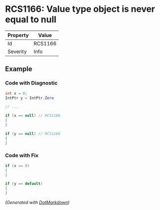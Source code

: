 # RCS1166: Value type object is never equal to null

| Property | Value   |
| -------- | ------- |
| Id       | RCS1166 |
| Severity | Info    |

## Example

### Code with Diagnostic

```csharp
int x = 0;
IntPtr y = IntPtr.Zero

// ...

if (x == null) // RCS1166
{
}

if (y == null) // RCS1166
{
}
```

### Code with Fix

```csharp
if (x == 0)
{
}

if (y == default)
{
}
```


*\(Generated with [DotMarkdown](http://github.com/JosefPihrt/DotMarkdown)\)*